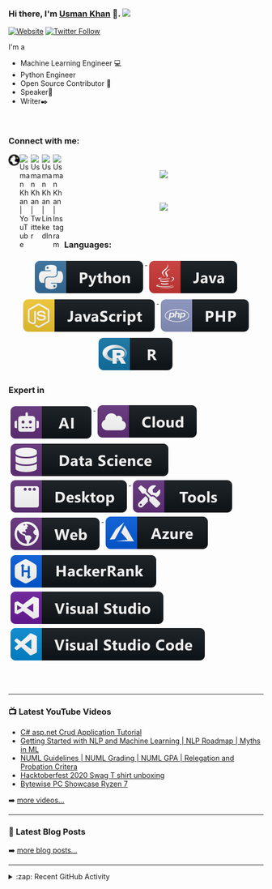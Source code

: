 ### Hi there, I'm [Usman Khan](https://linkedin.com/in/usmanniazi99) 👋. ![](https://pronoun.cyou/x/y?subject=He&object=Him&height=20)

[![Website](https://img.shields.io/website?label=UsmanKhan&style=for-the-badge&url=https%3A%2F%2FUsmanniazi.github.io)](https://usmanniazi.github.io)
[![Twitter Follow](https://img.shields.io/twitter/follow/Usman_Khan?color=1DA1F2&logo=twitter&style=for-the-badge)](https://twitter.com/intent/follow?original_referer=https%3A%2F%2Fgithub.com%2FUsmanNiazi&screen_name=UsmanNiazi99)


I'm a

- Machine Learning Engineer 💻
- Python Engineer
- Open Source Contributor 🤝
- Speaker🎤
- Writer✒️

<br />


### Connect with me:

[<img align="left" alt="codeSTACKr.com" width="22px" src="https://raw.githubusercontent.com/iconic/open-iconic/master/svg/globe.svg" />][website]
[<img align="left" alt="Usman Khan | YouTube" width="22px" src="https://cdn.jsdelivr.net/npm/simple-icons@v3/icons/youtube.svg" />][youtube]
[<img align="left" alt="Usman Khan | Twitter" width="22px" src="https://cdn.jsdelivr.net/npm/simple-icons@v3/icons/twitter.svg" />][twitter]
[<img align="left" alt="Usman Khan | LinkedIn" width="22px" src="https://cdn.jsdelivr.net/npm/simple-icons@v3/icons/linkedin.svg" />][linkedin]
[<img align="left" alt="Usman Khan | Instagram" width="22px" src="https://cdn.jsdelivr.net/npm/simple-icons@v3/icons/instagram.svg" />][instagram]


<br />

<p align="center" >
  <a href="https://github.com/anuraghazra/github-readme-stats"> 
    <img  src="https://github-readme-stats.vercel.app/api?username=UsmanNiazi&show_icons=true&hide_border=true"/>
  </a>
</p>

<br />

<p align="center" >
  <a href="https://github.com/anuraghazra/github-readme-stats"> 
    <img  src="https://github-readme-stats.vercel.app/api/top-langs/?username=UsmanNiazi"/>
  </a>
</p>

<br />


### Languages:


<p align="center">
  <!-- For more icons please follow  https://github.com/MikeCodesDotNET/ColoredBadges -->

  <a href="#">
    <img src="svg/dev/languages/python.svg" alt="python" style="vertical-align:top; margin:6px 4px">
  </a>  
  <a href="#">
    <img src="svg/dev/languages/java.svg" alt="java" style="vertical-align:top; margin:6px 4px">
  </a>  

  <a href="#">
    <img src="svg/dev/languages/js.svg" alt="js" style="vertical-align:top; margin:6px 4px">
  </a>  

  <a href="#">
    <img src="svg/dev/languages/php.svg" alt="php" style="vertical-align:top; margin:6px 4px">
  </a>  


  <a href="#">
    <img src="svg/dev/languages/r.svg" alt="r" style="vertical-align:top; margin:6px 4px">
  </a>  
</p>


### Expert in
<p align="left">
  <a href="#">
    <img src="svg/dev/misc/ai.svg" alt="ai" style="vertical-align:top; margin:6px 4px">
  </a>  
   <a href="#">
    <img src="svg/dev/misc/cloud.svg" alt="cloud" style="vertical-align:top; margin: 4px">
  </a>  

   <a href="#">
    <img src="svg/dev/misc/datascience.svg" alt="datascience" style="vertical-align:top; margin: 4px">
  </a>  

   <a href="#">
    <img src="svg/dev/misc/desktop.svg" alt="desktop" style="vertical-align:top; margin: 4px">
  </a>  
   <a href="#">
    <img src="svg/dev/misc/tools.svg" alt="tools" style="vertical-align:top; margin: 4px">
  </a>  
   <a href="#">
    <img src="svg/dev/misc/web.svg" alt="web" style="vertical-align:top; margin:6px 4px">
  </a>  
  
  <a href="#">
    <img src="svg/dev/services/azure.svg" alt="azure" style="vertical-align:top; margin: 4px">
  </a> 
  <a href="#">
    <img src="svg/dev/services/hackerrank.svg" alt="hackerrank" style="vertical-align:top; margin: 4px">
  </a> 
  <a href="#">
    <img src="svg/dev/tools/visualstudio.svg" alt="visualstudio" style="vertical-align:top; margin: 4px">
  </a> 

  <a href="#">
    <img src="svg/dev/tools/visualstudio_code.svg" alt="visualstudio_code" style="vertical-align:top; margin: 4px">
  </a> 
</p>



<br />
<br />

---

### 📺 Latest YouTube Videos

<!-- YOUTUBE:START -->
- [C# asp.net Crud Application Tutorial](https://www.youtube.com/watch?v=i9F_fhTo3qg)
- [Getting Started with NLP and Machine Learning | NLP Roadmap | Myths in ML](https://www.youtube.com/watch?v=xsWj_AJeW3c)
- [NUML Guidelines | NUML Grading | NUML GPA | Relegation and Probation Critera](https://www.youtube.com/watch?v=VArC7jg5NAk)
- [Hacktoberfest 2020 Swag T shirt unboxing](https://www.youtube.com/watch?v=fMeI1kTHOF0)
- [Bytewise PC Showcase Ryzen 7](https://www.youtube.com/watch?v=eYRB9psDKKM)
<!-- YOUTUBE:END -->

➡️ [more videos...](https://www.youtube.com/channel/UCpJ2F7L3PDpYp-SBiW6NE-Q/videos)

---

### 📕 Latest Blog Posts

<!-- BLOG-POST-LIST:START -->

<!-- BLOG-POST-LIST:END -->

➡️ [more blog posts...](https://dev.to/usmankhan)

---

<details>
  <summary>:zap: Recent GitHub Activity</summary>
  
<!--START_SECTION:activity-->
<!--END_SECTION:activity-->

</details>




[website]: https://UsmanNiazi.github.io
[course]: http://vsCodeHero.com
[twitter]: https://twitter.com/UsmanNiazi99
[youtube]: https://youtube.com/
[instagram]: https://instagram.com/_usmanniazi
[linkedin]: https://linkedin.com/in/UsmanNiazi99
[webdevplaylist]: https://www.youtube.com/playlist?list=PLkwxH9e_vrAJ0WbEsFA9W3I1W-g_BTsbt
[jsplaylist]: https://www.youtube.com/playlist?list=PLkwxH9e_vrALRJKu7wfXby3MKeflhTu6B
[cssplaylist]: https://www.youtube.com/playlist?list=PLkwxH9e_vrALSdvZuEh6gqQdmDoDIoqz4
[reactplaylist]: https://www.youtube.com/playlist?list=PLkwxH9e_vrAK4TdffpxKY3QGyHCpxFcQ0
